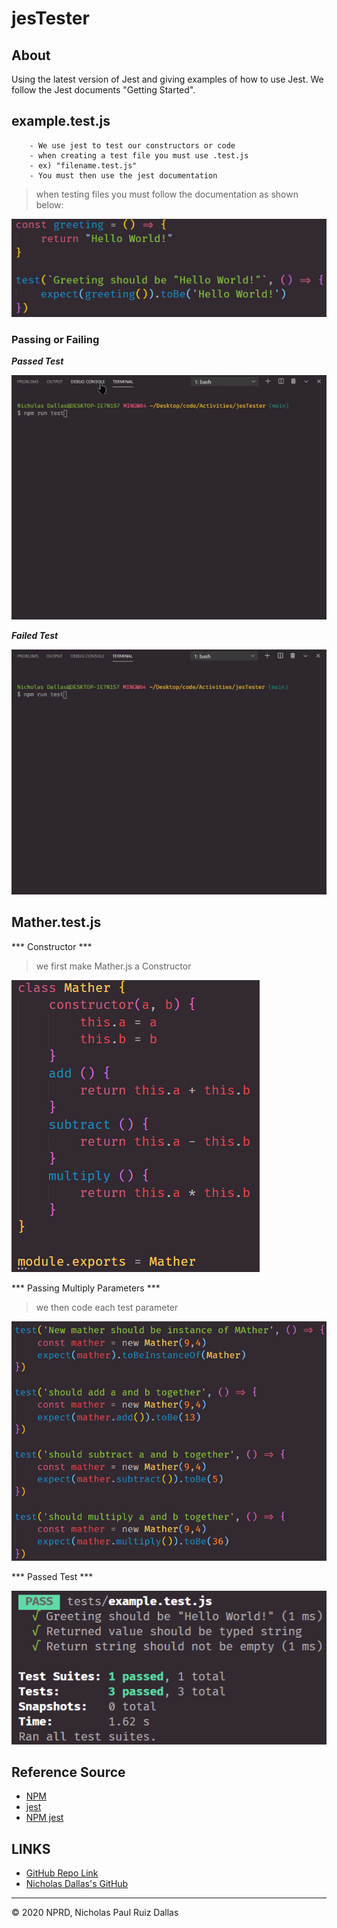 # jesTester

## About 

Using the latest version of Jest and giving examples of how to use Jest. We follow the Jest documents "Getting Started". 

## example.test.js

```
    - We use jest to test our constructors or code
    - when creating a test file you must use .test.js
    - ex) "filename.test.js"
    - You must then use the jest documentation 

```
> when testing files you must follow the documentation as shown below:

![passedPhoto1](./photos/passedPhoto1.png)

### Passing or Failing 

***Passed Test***

![passed1](./gif/passed1.gif)

***Failed Test***

![failed1](./gif/failed1.gif)

## Mather.test.js

*** Constructor ***

> we first make Mather.js a Constructor

![mather](./photos/mather.png)

*** Passing Multiply Parameters ***

> we then code each test parameter

![matherTester](./photos/matherTester.png)

*** Passed Test ***

![multiPassed](./photos/multiPassed.png)

## Reference Source 

- [NPM](https://www.npmjs.com/)
- [jest](https://jestjs.io/docs/en/getting-started)
- [NPM jest](https://www.npmjs.com/package/jest)


## LINKS

- [GitHub Repo Link](https://github.com/nicholasd-uci/ASWjesTester)
- [Nicholas Dallas's GitHub](https://github.com/nicholasd-uci)

- - -
© 2020 NPRD, Nicholas Paul Ruiz Dallas